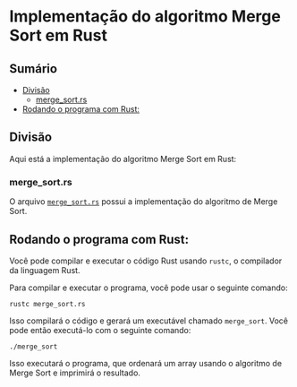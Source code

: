 # Implementação do algoritmo Merge Sort em Rust

## Sumário

- [Divisão](#divisão)
    - [merge_sort.rs](#merge_sortrs)
- [Rodando o programa com Rust:](#rodando-o-programa-com-rust)

## Divisão 

Aqui está a implementação do algoritmo Merge Sort em Rust:

### merge_sort.rs

O arquivo <a href="https://github.com/FabioHenriqueFarias/algorithms-And-Data-Dtructures/blob/main/Algorithms/Sorting/1_MergeSort/Rust/merge_sort.rs">`merge_sort.rs`</a>  possui a implementação do algoritmo de Merge Sort.


## Rodando o programa com Rust:

Você pode compilar e executar o código Rust usando `rustc`, o compilador da linguagem Rust. 

Para compilar e executar o programa, você pode usar o seguinte comando:

```
rustc merge_sort.rs
```

Isso compilará o código e gerará um executável chamado `merge_sort`. Você pode então executá-lo com o seguinte comando:

```
./merge_sort
```

Isso executará o programa, que ordenará um array usando o algoritmo de Merge Sort e imprimirá o resultado.